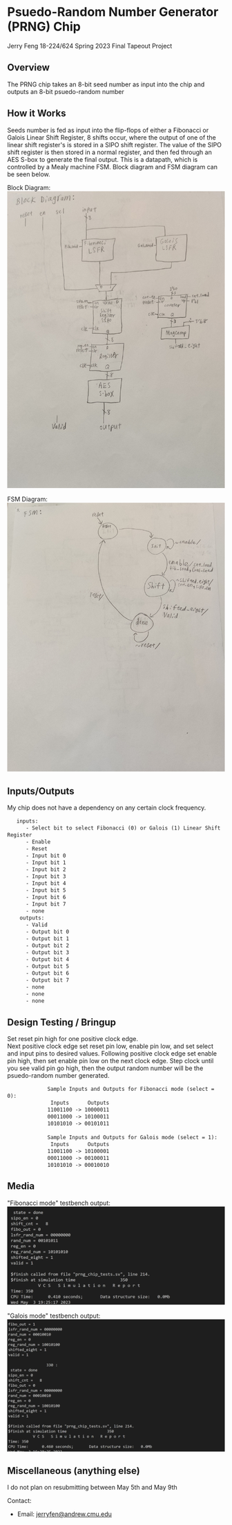 # Psuedo-Random Number Generator (PRNG) Chip
Jerry Feng
18-224/624 Spring 2023 Final Tapeout Project

## Overview
The PRNG chip takes an 8-bit seed number as input into the chip and outputs an 8-bit psuedo-random number

## How it Works
Seeds number is fed as input into the flip-flops of either a Fibonacci or Galois Linear Shift Register, 
8 shifts occur, where the output of one of the linear shift register's is stored in a SIPO shift register.
The value of the SIPO shift register is then stored in a normal register, and then fed through an AES S-box to generate the final output.
This is a datapath, which is controlled by a Mealy machine FSM.  Block diagram and FSM diagram can be seen below. 

Block Diagram:
![Block Diagram](media/98154_block_diagram.jpg)

FSM Diagram:
![FSM Diagram](media/98154_FSM.jpg)

## Inputs/Outputs
My chip does not have a dependency on any certain clock frequency.

       inputs:
          - Select bit to select Fibonacci (0) or Galois (1) Linear Shift Register
          - Enable
          - Reset
          - Input bit 0
          - Input bit 1
          - Input bit 2
          - Input bit 3
          - Input bit 4
          - Input bit 5
          - Input bit 6
          - Input bit 7
          - none
        outputs:
          - Valid
          - Output bit 0
          - Output bit 1
          - Output bit 2
          - Output bit 3
          - Output bit 4
          - Output bit 5
          - Output bit 6
          - Output bit 7
          - none
          - none
          - none
    

## Design Testing / Bringup
Set reset pin high for one positive clock edge.  
Next positive clock edge set reset pin low, enable pin low, and set select and input pins to desired values.
Following positive clock edge set enable pin high, then set enable pin low on the next clock edge.
Step clock until you see valid pin go high, then the output random number will be the psuedo-random number generated.
                 
                 Sample Inputs and Outputs for Fibonacci mode (select = 0):
                  Inputs      Outputs
                 11001100 -> 10000011
                 00011000 -> 10100011
                 10101010 -> 00101011
                 
                 Sample Inputs and Outputs for Galois mode (select = 1):
                  Inputs      Outputs
                 11001100 -> 10100001
                 00011000 -> 00100011
                 10101010 -> 00010010
                 
                 

## Media
"Fibonacci mode" testbench output:
![Fibonacci Testbench](media/testbench_output_fibo.PNG)

"Galois mode" testbench output:
![Galois Testbench](media/testbench_output_gal.PNG)



## Miscellaneous (anything else)
I do not plan on resubmitting between May 5th and May 9th 

Contact: 

  - Email: jerryfen@andrew.cmu.edu

